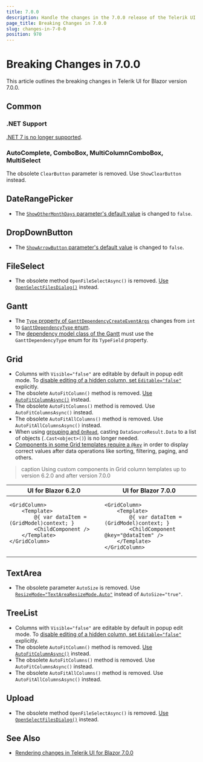 ```yaml
---
title: 7.0.0
description: Handle the changes in the 7.0.0 release of the Telerik UI for Blazor components.
page_title: Breaking Changes in 7.0.0
slug: changes-in-7-0-0
position: 970
---
```


# Breaking Changes in 7.0.0

This article outlines the breaking changes in Telerik UI for Blazor version 7.0.0.

## Common

### .NET Support

[.NET 7 is no longer supported](slug://system-requirements).

### AutoComplete, ComboBox, MultiColumnComboBox, MultiSelect

The obsolete `ClearButton` parameter is removed. Use `ShowClearButton` instead.

## DateRangePicker

* The [`ShowOtherMonthDays` parameter's default value](slug://daterangepicker-overview#daterangepicker-parameters) is changed to `false`.

## DropDownButton

* The [`ShowArrowButton` parameter's default value](slug://dropdownbutton-overview#dropdownbutton-parameters) is changed to `false`.

## FileSelect

* The obsolete method `OpenFileSelectAsync()` is removed. [Use `OpenSelectFilesDialog()`](slug://fileselect-overview#fileselect-reference-and-methods) instead.

## Gantt

* The [`Type` property of `GanttDependencyCreateEventArgs`](slug://gantt-dependencies-editing) changes from `int` to [`GanttDependencyType` enum](/blazor-ui/api/telerik.blazor.ganttdependencytype).
* The [dependency model class of the Gantt](slug://gantt-dependencies-databind) must use the `GanttDependencyType` enum for its `TypeField` property.

## Grid

* Columns with `Visible="false"` are editable by default in popup edit mode. To [disable editing of a hidden column, set `Editable="false"`](slug://components/grid/editing/popup) explicitly.
* The obsolete `AutoFitColumn()` method is removed. [Use `AutoFitColumnAsync()`](slug://components/grid/columns/resize#autofit-columns) instead.
* The obsolete `AutoFitColumns()` method is removed. Use `AutoFitColumnsAsync()` instead.
* The obsolete `AutoFitAllColumns()` method is removed. Use `AutoFitAllColumnsAsync()` instead.
* When using [grouping and `OnRead`](slug://components/grid/manual-operations#grouping-with-onread), casting `DataSourceResult.Data` to a list of objects (`.Cast<object>()`) is no longer needed.
* [Components in some Grid templates require a `@key`](slug://grid-kb-using-components-in-templates) in order to display correct values after data operations like sorting, filtering, paging, and others.

>caption Using custom components in Grid column templates up to version 6.2.0 and after version 7.0.0

<table>
    <thead><tr>
        <th>UI for Blazor 6.2.0</th>
        <th>UI for Blazor 7.0.0</th>
    </tr></thead>
    <tbody>
        <tr>
<td style="vertical-align:top">

````RAZOR.skip-repl
<GridColumn>
    <Template>
        @{ var dataItem = (GridModel)context; }
        <ChildComponent />
    </Template>
</GridColumn>
````

</td>
<td style="vertical-align:top">

````RAZOR.skip-repl
<GridColumn>
    <Template>
        @{ var dataItem = (GridModel)context; }
        <ChildComponent @key="@dataItem" />
    </Template>
</GridColumn>
````

</td>
        </tr>
    </tbody>
</table>

## TextArea

* The obsolete parameter `AutoSize` is removed. Use [`ResizeMode="TextAreaResizeMode.Auto"`](slug://textarea-overview#textarea-parameters) instead of `AutoSize="true"`.

## TreeList

* Columns with `Visible="false"` are editable by default in popup edit mode. To [disable editing of a hidden column, set `Editable="false"`](slug://treelist-editing-popup) explicitly.
* The obsolete `AutoFitColumn()` method is removed. [Use `AutoFitColumnAsync()`](slug://treelist-columns-resize#autofit-columns) instead.
* The obsolete `AutoFitColumns()` method is removed. Use `AutoFitColumnsAsync()` instead.
* The obsolete `AutoFitAllColumns()` method is removed. Use `AutoFitAllColumnsAsync()` instead.

## Upload

* The obsolete method `OpenFileSelectAsync()` is removed. [Use `OpenSelectFilesDialog()`](slug://upload-overview#upload-reference-and-methods) instead.

## See Also

* [Rendering changes in Telerik UI for Blazor 7.0.0](slug://rendering-changes-in-7-0-0)
